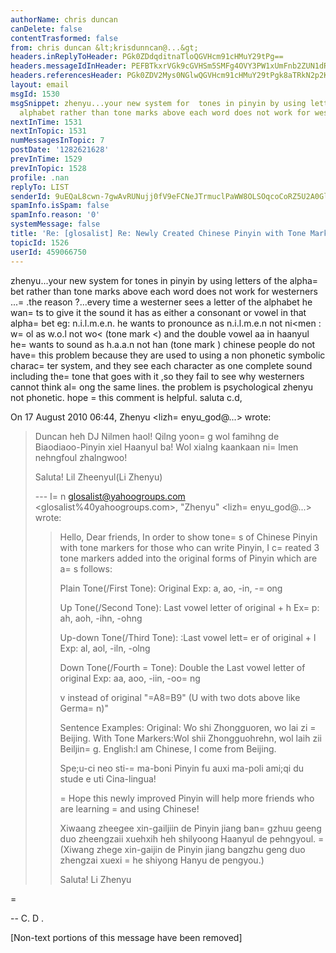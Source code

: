 ```yaml
---
authorName: chris duncan
canDelete: false
contentTrasformed: false
from: chris duncan &lt;krisdunncan@...&gt;
headers.inReplyToHeader: PGk0ZDdqditnaTloQGVHcm91cHMuY29tPg==
headers.messageIdInHeader: PEFBTkxrVGk9cGVHSm5SMFg4OVY3PW1xUmFnb2ZUN1dRYlZtczNVN3JKPW5HcUBtYWlsLmdtYWlsLmNvbT4=
headers.referencesHeader: PGk0ZDV2Mys0NGlwQGVHcm91cHMuY29tPgk8aTRkN2p2K2dpOWhAZUdyb3Vwcy5jb20+
layout: email
msgId: 1530
msgSnippet: zhenyu...your new system for  tones in pinyin by using letters of the
  alphabet rather than tone marks above each word does not work for westerners ....the
nextInTime: 1531
nextInTopic: 1531
numMessagesInTopic: 7
postDate: '1282621628'
prevInTime: 1529
prevInTopic: 1528
profile: .nan
replyTo: LIST
senderId: 9uEQaL8cwn-7gwAvRUNujj0fV9eFCNeJTrmuclPaWW8OLSOqcoCoRZ5U2A0GlFwjxkj_2jdqeK2gnc6lLGiSainjrdJH2iEjPeok
spamInfo.isSpam: false
spamInfo.reason: '0'
systemMessage: false
title: 'Re: [glosalist] Re: Newly Created Chinese Pinyin with Tone Markers'
topicId: 1526
userId: 459066750
---
```


zhenyu...your new system for  tones in pinyin by using letters of the
alpha=
bet rather than tone marks above each word does not work for westerners
...=
.the reason ?...every time a westerner sees a letter of the alphabet he
wan=
ts to give it the sound it has as either a consonant or vowel in that
alpha=
bet  eg:  n.i.l.m.e.n.  he wants to pronounce as n.i.l.m.e.n not
ni<men : w=
ol  as  w.o.l  not wo< (tone mark <) and the double vowel aa in
haanyul  he=
 wants to sound as h.a.a.n not han (tone mark \) chinese people
do not have=
 this problem because they are used to using a non phonetic
symbolic charac=
ter system, and they see each character as one complete sound
including the=
 tone that goes with it ,so they fail to see why westerners
cannot think al=
ong the same lines. the problem is psychological zhenyu not
phonetic. hope =
this comment is helpful. saluta c.d,

On 17 August 2010 06:44, Zhenyu <lizh=
enyu_god@...> wrote:

>
>
> Duncan heh DJ
> Nilmen haol! Qilng yoon=
g wol famihng de Biaodiaoo-Pinyin xiel Haanyul ba!
> Wol xialng kaankaan ni=
lmen nehngfoul zhalngwoo!
>
> Saluta!
> Lil Zheenyul(Li Zhenyu)
>
>
> --- I=
n glosalist@yahoogroups.com <glosalist%40yahoogroups.com>, "Zhenyu"
> <lizh=
enyu_god@...> wrote:
> >
> > Hello, Dear friends,
> > In order to show tone=
s of Chinese Pinyin with tone markers for those who
> can write Pinyin, I c=
reated 3 tone markers added into the original forms of
> Pinyin which are a=
s follows:
> >
> > Plain Tone(/First Tone): Original
> > Exp: a, ao, -in, -=
ong
> >
> > Up Tone(/Second Tone): Last vowel letter of original + h
> > Ex=
p: ah, aoh, -ihn, -ohng
> >
> > Up-down Tone(/Third Tone): :Last vowel lett=
er of original + l
> > Exp: al, aol, -iln, -olng
> >
> > Down Tone(/Fourth =
Tone): Double the Last vowel letter of original
> > Exp: aa, aoo, -iin, -oo=
ng
> >
> > v instead of original "=A8=B9" (U with two dots above like Germa=
n)"
> >
> > Sentence Examples:
> > Original: Wo shi Zhongguoren, wo lai zi =
Beijing.
> > With Tone Markers:Wol shii Zhongguohrehn, wol laih zii Beiljin=
g.
> > English:I am Chinese, I come from Beijing.
> >
> > Spe;u-ci neo sti-=
ma-boni Pinyin fu auxi ma-poli ami;qi du stude e uti
> Cina-lingua!
> >
> >=
 Hope this newly improved Pinyin will help more friends who are learning
> =
and using Chinese!
> >
> > Xiwaang zheegee xin-gailjiin de Pinyin jiang ban=
gzhuu geeng duo
> zheengzaii xuehxih heh shilyoong Haanyul de pehngyoul.
> =
> (Xiwang zhege xin-gaijin de Pinyin jiang bangzhu geng duo zhengzai xuexi
=
> he shiyong Hanyu de pengyou.)
> >
> > Saluta!
> > Li Zhenyu
> >
>
>  
>

=


-- 
C. D .


[Non-text portions of this message have been removed]


